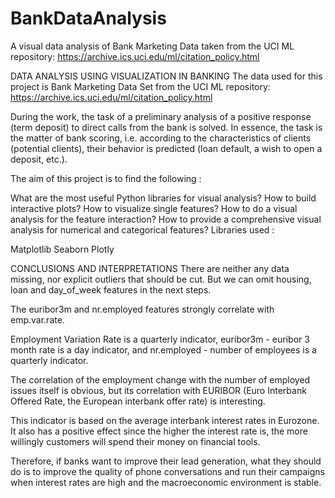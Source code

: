 # BankDataAnalysis
A visual data analysis of Bank Marketing Data taken from the UCI ML repository: https://archive.ics.uci.edu/ml/citation_policy.html

DATA ANALYSIS USING VISUALIZATION IN BANKING
The data used for this project is Bank Marketing Data Set from the UCI ML repository: https://archive.ics.uci.edu/ml/citation_policy.html

During the work, the task of a preliminary analysis of a positive response (term deposit) to direct calls from the bank is solved. In essence, the task is the matter of bank scoring, i.e. according to the characteristics of clients (potential clients), their behavior is predicted (loan default, a wish to open a deposit, etc.).

The aim of this project is to find the following :

What are the most useful Python libraries for visual analysis?
How to build interactive plots?
How to visualize single features?
How to do a visual analysis for the feature interaction?
How to provide a comprehensive visual analysis for numerical and categorical features?
Libraries used :

Matplotlib
Seaborn
Plotly

CONCLUSIONS AND INTERPRETATIONS
There are neither any data missing, nor explicit outliers that should be cut. But we can omit housing, loan and day_of_week features in the next steps.

The euribor3m and nr.employed features strongly correlate with emp.var.rate.

Employment Variation Rate is a quarterly indicator, euribor3m - euribor 3 month rate is a day indicator, and nr.employed - number of employees is a quarterly indicator.

The correlation of the employment change with the number of employed issues itself is obvious, but its correlation with EURIBOR (Euro Interbank Offered Rate, the European interbank offer rate) is interesting.

This indicator is based on the average interbank interest rates in Eurozone. It also has a positive effect since the higher the interest rate is, the more willingly customers will spend their money on financial tools.

Therefore, if banks want to improve their lead generation, what they should do is to improve the quality of phone conversations and run their campaigns when interest rates are high and the macroeconomic environment is stable.
